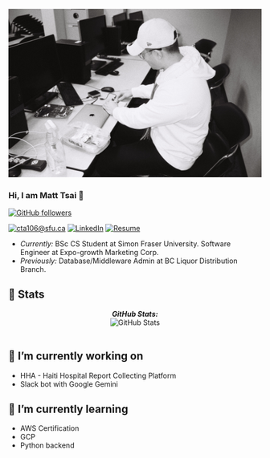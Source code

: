 ![Matt Banner Image](./banner.jpg)
<!-- <img src="./banner.jpg" alt="Matt Banner Image" width="600" height="400"> -->

### Hi, I am Matt Tsai 👋

<!-- [![Visitor](https://visitor-badge.laobi.icu/badge?page_id=asd881018/asd881018)](https://github.com/asd881018)  -->

[![GitHub followers](https://img.shields.io/github/followers/asd881018.svg?style=social&label=Follow)](https://github.com/asd881018?tab=followers)

<a href="mailto:cta106@sfu.ca">![cta106@sfu.ca](https://img.shields.io/badge/Gmail-D14836?style=for-the-badge&logo=gmail&logoColor=white)</a> 
<a href="https://www.linkedin.com/in/matt-tsai-90a3291a3/">![LinkedIn](https://img.shields.io/badge/LinkedIn-0077B5?style=for-the-badge&logo=linkedin&logoColor=white)</a>
<a href="https://github.com/asd881018/Resume">![Resume](https://img.shields.io/badge/Resume-grey?style=for-the-badge&logo=ReadMe&logoColor=white)</a>

- <i>Currently:</i> BSc CS Student at Simon Fraser University. Software Engineer at Expo-growth Marketing Corp.
- <i>Previously:</i> Database/Middleware Admin at BC Liquor Distribution Branch.

<h2>👀 Stats</h2>

<div>
<!--   <p align="center">
    <b><em>Now listening to:</em></b> <br/>
    <img src="https://spotify-github-profile.vercel.app/api/view?uid=lakshmanan.meiyappan&cover_image=true&theme=novatorem" alt="Now Listenting to" />
  </p> -->
  
  <p align="center">
  <b><em>GitHub Stats:</em></b> <br/>
    <img src="https://github-readme-streak-stats.herokuapp.com/?user=asd881018" alt="GitHub Stats" /> <br/><br/>
  <!-- <b><em>Programming activity (Last 7 days):</em></b> <br/>
    <img src="https://github-readme-stats.vercel.app/api/wakatime?username=asd881018" alt="WakaTime" />
  </p> -->
</div>

<h2>🔭 I’m currently working on </h2>

- HHA - Haiti Hospital Report Collecting Platform
- Slack bot with Google Gemini


<h2> 🌱 I’m currently learning  </h2>

- AWS Certification
- GCP
- Python backend




<!--
**asd881018/asd881018** is a ✨ _special_ ✨ repository because its `README.md` (this file) appears on your GitHub profile.

Here are some ideas to get you started:

- 🔭 I’m currently working on ...
- 🌱 I’m currently learning ...
- 👯 I’m looking to collaborate on ...
- 🤔 I’m looking for help with ...
- 💬 Ask me about ...
- 📫 How to reach me: ...
- 😄 Pronouns: ...
- ⚡ Fun fact: ...
-->
